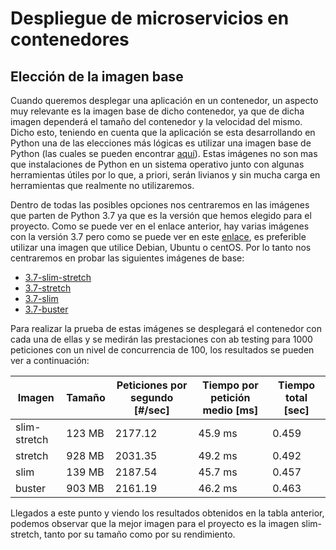 # Despliegue de microservicios en contenedores
## Elección de la imagen base

Cuando queremos desplegar una aplicación en un contenedor, un aspecto muy relevante es la imagen base de dicho contenedor, ya que de dicha imagen dependerá el tamaño del contenedor y la velocidad del mismo. Dicho esto, teniendo en cuenta que la aplicación se esta desarrollando en Python una de las elecciones más lógicas es utilizar una imagen base de Python (las cuales se pueden encontrar [aquí](https://hub.docker.com/_/python)). Estas imágenes no son mas que instalaciones de Python en un sistema operativo junto con algunas herramientas útiles por lo que, a priori, serán livianos y sin mucha carga en herramientas que realmente no utilizaremos.

Dentro de todas las posibles opciones nos centraremos en las imágenes que parten de Python 3.7 ya que es la versión que hemos elegido para el proyecto. Como se puede ver en el enlace anterior, hay varias imágenes con la versión 3.7 pero como se puede ver en este [enlace](https://pythonspeed.com/articles/base-image-python-docker-images/), es preferible utilizar una imagen que utilice Debian, Ubuntu o centOS. Por lo tanto nos centraremos en probar las siguientes imágenes de base:
- [3.7-slim-stretch](https://github.com/docker-library/python/blob/fd177393414a3344bc7da6b1e06c981816143f92/3.7/stretch/slim/Dockerfile)
- [3.7-stretch](https://github.com/docker-library/python/blob/fd177393414a3344bc7da6b1e06c981816143f92/3.7/stretch/Dockerfile)
- [3.7-slim](https://github.com/docker-library/python/blob/fd177393414a3344bc7da6b1e06c981816143f92/3.7/buster/slim/Dockerfile)
- [3.7-buster](https://github.com/docker-library/python/blob/fd177393414a3344bc7da6b1e06c981816143f92/3.7/buster/Dockerfile)

Para realizar la prueba de estas imágenes se desplegará el contenedor con cada una de ellas y se medirán las prestaciones con ab testing para 1000 peticiones con un nivel de concurrencia de 100, los resultados se pueden ver a continuación:

|Imagen        |Tamaño  |Peticiones por segundo [#/sec]|Tiempo por petición medio [ms] |Tiempo total [sec]|
|--------------|--------|------------------------------|-------------------|-------------|
| slim-stretch | 123 MB | 2177.12                      | 45.9 ms           | 0.459       |
| stretch      | 928 MB | 2031.35                      | 49.2 ms           | 0.492       |
| slim         | 139 MB | 2187.54                      | 45.7 ms           | 0.457       |
| buster       | 903 MB | 2161.19                      | 46.2 ms           | 0.463       |

Llegados a este punto y viendo los resultados obtenidos en la tabla anterior, podemos observar que la mejor imagen para el proyecto es la imagen slim-stretch, tanto por su tamaño como por su rendimiento.
